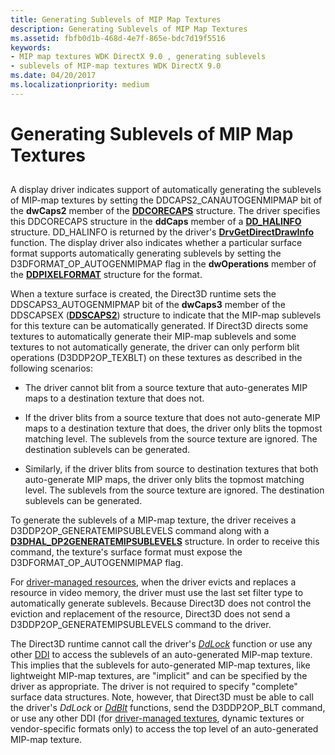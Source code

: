 ```yaml
---
title: Generating Sublevels of MIP Map Textures
description: Generating Sublevels of MIP Map Textures
ms.assetid: fbfb0d1b-468d-4e7f-865e-bdc7d19f5516
keywords:
- MIP map textures WDK DirectX 9.0 , generating sublevels
- sublevels of MIP-map textures WDK DirectX 9.0
ms.date: 04/20/2017
ms.localizationpriority: medium
---
```


# Generating Sublevels of MIP Map Textures


## <span id="ddk_generating_sublevels_of_mip_map_textures_gg"></span><span id="DDK_GENERATING_SUBLEVELS_OF_MIP_MAP_TEXTURES_GG"></span>


A display driver indicates support of automatically generating the sublevels of MIP-map textures by setting the DDCAPS2\_CANAUTOGENMIPMAP bit of the **dwCaps2** member of the [**DDCORECAPS**](https://msdn.microsoft.com/library/windows/hardware/ff549248) structure. The driver specifies this DDCORECAPS structure in the **ddCaps** member of a [**DD\_HALINFO**](https://msdn.microsoft.com/library/windows/hardware/ff551627) structure. DD\_HALINFO is returned by the driver's [**DrvGetDirectDrawInfo**](https://msdn.microsoft.com/library/windows/hardware/ff556229) function. The display driver also indicates whether a particular surface format supports automatically generating sublevels by setting the D3DFORMAT\_OP\_AUTOGENMIPMAP flag in the **dwOperations** member of the [**DDPIXELFORMAT**](https://msdn.microsoft.com/library/windows/hardware/ff550274) structure for the format.

When a texture surface is created, the Direct3D runtime sets the DDSCAPS3\_AUTOGENMIPMAP bit of the **dwCaps3** member of the DDSCAPSEX ([**DDSCAPS2**](https://msdn.microsoft.com/library/windows/hardware/ff550292)) structure to indicate that the MIP-map sublevels for this texture can be automatically generated. If Direct3D directs some textures to automatically generate their MIP-map sublevels and some textures to not automatically generate, the driver can only perform blit operations (D3DDP2OP\_TEXBLT) on these textures as described in the following scenarios:

-   The driver cannot blit from a source texture that auto-generates MIP maps to a destination texture that does not.

-   If the driver blits from a source texture that does not auto-generate MIP maps to a destination texture that does, the driver only blits the topmost matching level. The sublevels from the source texture are ignored. The destination sublevels can be generated.

-   Similarly, if the driver blits from source to destination textures that both auto-generate MIP maps, the driver only blits the topmost matching level. The sublevels from the source texture are ignored. The destination sublevels can be generated.

To generate the sublevels of a MIP-map texture, the driver receives a D3DDP2OP\_GENERATEMIPSUBLEVELS command along with a [**D3DHAL\_DP2GENERATEMIPSUBLEVELS**](https://msdn.microsoft.com/library/windows/hardware/ff545570) structure. In order to receive this command, the texture's surface format must expose the D3DFORMAT\_OP\_AUTOGENMIPMAP flag.

For [driver-managed resources](driver-managed-resources.md), when the driver evicts and replaces a resource in video memory, the driver must use the last set filter type to automatically generate sublevels. Because Direct3D does not control the eviction and replacement of the resource, Direct3D does not send a D3DDP2OP\_GENERATEMIPSUBLEVELS command to the driver.

The Direct3D runtime cannot call the driver's [*DdLock*](https://msdn.microsoft.com/library/windows/hardware/ff549599) function or use any other [DDI](direct3d-driver-ddi.md) to access the sublevels of an auto-generated MIP-map texture. This implies that the sublevels for auto-generated MIP-map textures, like lightweight MIP-map textures, are "implicit" and can be specified by the driver as appropriate. The driver is not required to specify "complete" surface data structures. Note, however, that Direct3D must be able to call the driver's *DdLock* or [*DdBlt*](https://msdn.microsoft.com/library/windows/hardware/ff549205) functions, send the D3DDP2OP\_BLT command, or use any other DDI (for [driver-managed textures](driver-managed-textures.md), dynamic textures or vendor-specific formats only) to access the top level of an auto-generated MIP-map texture.

 

 





